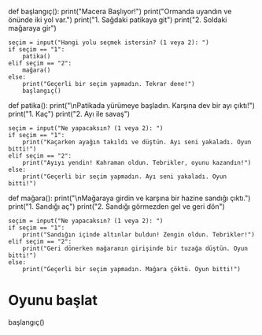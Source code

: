 def başlangıç():
    print("Macera Başlıyor!")
    print("Ormanda uyandın ve önünde iki yol var.")
    print("1. Sağdaki patikaya git")
    print("2. Soldaki mağaraya gir")
    
    seçim = input("Hangi yolu seçmek istersin? (1 veya 2): ")
    if seçim == "1":
        patika()
    elif seçim == "2":
        mağara()
    else:
        print("Geçerli bir seçim yapmadın. Tekrar dene!")
        başlangıç()

def patika():
    print("\nPatikada yürümeye başladın. Karşına dev bir ayı çıktı!")
    print("1. Kaç")
    print("2. Ayı ile savaş")
    
    seçim = input("Ne yapacaksın? (1 veya 2): ")
    if seçim == "1":
        print("Kaçarken ayağın takıldı ve düştün. Ayı seni yakaladı. Oyun bitti!")
    elif seçim == "2":
        print("Ayıyı yendin! Kahraman oldun. Tebrikler, oyunu kazandın!")
    else:
        print("Geçerli bir seçim yapmadın. Ayı seni yakaladı. Oyun bitti!")

def mağara():
    print("\nMağaraya girdin ve karşına bir hazine sandığı çıktı.")
    print("1. Sandığı aç")
    print("2. Sandığı görmezden gel ve geri dön")
    
    seçim = input("Ne yapacaksın? (1 veya 2): ")
    if seçim == "1":
        print("Sandığın içinde altınlar buldun! Zengin oldun. Tebrikler!")
    elif seçim == "2":
        print("Geri dönerken mağaranın girişinde bir tuzağa düştün. Oyun bitti!")
    else:
        print("Geçerli bir seçim yapmadın. Mağara çöktü. Oyun bitti!")

# Oyunu başlat
başlangıç()

